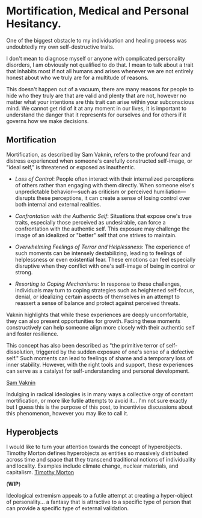 # Mortification, Medical and Personal Hesitancy.

One of the biggest obstacle to my individuation and healing process was undoubtedly my own self-destructive traits.

I don't mean to diagnose myself or anyone with complicated personality disorders, I am obviously not qualified to do that. I mean to talk about a trait that inhabits most if not all humans and arises whenever we are not entirely honest about who we truly are for a multitude of reasons.

This doesn't happen out of a vacuum, there are many reasons for people to hide who they truly are that are valid and plenty that are not, however no matter what your intentions are this trait can arise within your subconscious mind. We cannot get rid of it at any moment in our lives, it is important to understand the danger that it represents for ourselves and for others if it governs how we make decisions.

## **Mortification**

Mortification, as described by Sam Vaknin, refers to the profound fear and distress experienced when someone's carefully constructed self-image, or "ideal self," is threatened or exposed as inauthentic.

+ *Loss of Control*: People often interact with their internalized perceptions of others rather than engaging with them directly. When someone else's unpredictable behavior—such as criticism or perceived humiliation—disrupts these perceptions, it can create a sense of losing control over both internal and external realities.

+ *Confrontation with the Authentic Self*: Situations that expose one's true traits, especially those perceived as undesirable, can force a confrontation with the authentic self. This exposure may challenge the image of an idealized or "better" self that one strives to maintain.

+ *Overwhelming Feelings of Terror and Helplessness*: The experience of such moments can be intensely destabilizing, leading to feelings of helplessness or even existential fear. These emotions can feel especially disruptive when they conflict with one's self-image of being in control or strong.

+ *Resorting to Coping Mechanisms*: In response to these challenges, individuals may turn to coping strategies such as heightened self-focus, denial, or idealizing certain aspects of themselves in an attempt to reassert a sense of balance and protect against perceived threats.

Vaknin highlights that while these experiences are deeply uncomfortable, they can also present opportunities for growth. Facing these moments constructively can help someone align more closely with their authentic self and foster resilience.

This concept has also been described as "the primitive terror of self-dissolution, triggered by the sudden exposure of one's sense of a defective self." Such moments can lead to feelings of shame and a temporary loss of inner stability. However, with the right tools and support, these experiences can serve as a catalyst for self-understanding and personal development.

[Sam Vaknin](https://vaknin-talks.com/transcripts/Narcissistic_Mortification_From_Shame_to_Healing_via_Trauma_Fear_and_Guilt/)

Indulging in radical ideologies is in many ways a collective orgy of constant mortification, or more like futile attempts to avoid it... I'm not sure exactly but I guess this is the purpose of this post, to incentivise discussions about this phenomenon, however you may like to call it.

## **Hyperobjects**

I would like to turn your attention towards the concept of hyperobjects. Timothy Morton defines hyperobjects as entities so massively distributed across time and space that they transcend traditional notions of individuality and locality. Examples include climate change, nuclear materials, and capitalism. [Timothy Morton](https://en.wikipedia.org/wiki/Timothy_Morton?utm_source=chatgpt.com)

(**WIP**)

Ideological extremism appeals to a futile attempt at creating a hyper-object of personality... a fantasy that is attractive to a specific type of person that can provide a specific type of external validation.